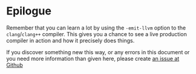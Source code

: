 # Epilogue

Remember that you can learn a lot by using the `-emit-llvm` option to the
`clang`/`clang++` compiler. This gives you a chance to see a live production
compiler in action and how it precisely does things.

If you discover something new this way, or any errors in this
document or you need more information than given here, please create
[an issue at Github](https://github.com/f0rki/mapping-high-level-constructs-to-llvm-ir/issues)
